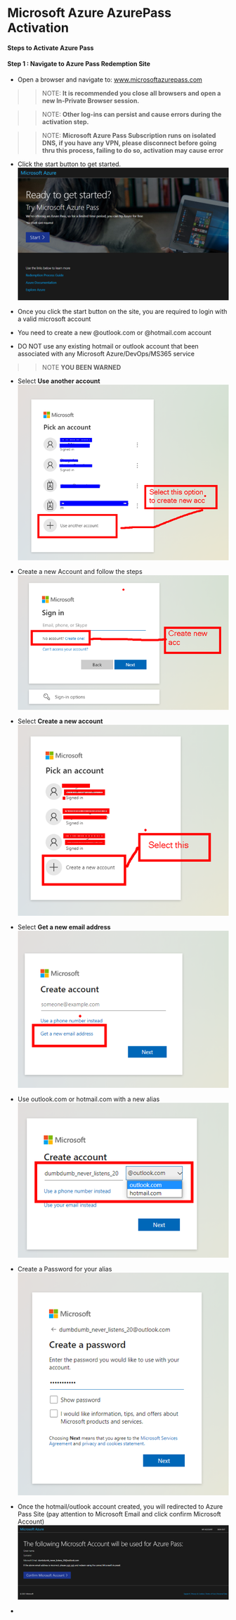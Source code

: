 # Microsoft Azure AzurePass Activation 

#### Steps to Activate Azure Pass

#### Step 1 : Navigate to Azure Pass Redemption Site

 - Open a browser and navigate to: www.microsoftazurepass.com
 >>NOTE: **It is recommended you close all browsers and open a new In-Private Browser session.** 

 >>NOTE: **Other log-ins can persist and cause errors during the activation step.** 

 >>NOTE: **Microsoft Azure Pass Subscription runs on isolated DNS, if you have any VPN, please disconnect before going thru this process, failing to do so, activation may cause error** 

 - Click the start button to get started.
 ![picture 1](images/b7d79bf0bcf6ac8c5020a7cfaf4b0c4f7774fc454a316b241a83b214de1cb76a.png)  

 - Once you click the start button on the site, you are required to login with a valid microsoft account
 - You need to create a new @outlook.com or @hotmail.com account 
 - DO NOT use any existing hotmail or outlook account that been associated with any Microsoft Azure/DevOps/MS365 service
 >>NOTE **YOU BEEN WARNED** 

 - Select **Use another account** 
 ![picture 2](images/5460608b485f3dd5350d1a18259e3f42eaa51a4b29e15b8038b112415c7157e2.png)  

 - Create a new Account and follow the steps 
 ![picture 3](images/0c11299f5bb20c8a18292352cc5199b0e92b7ec213620cd67af1c5e4f15879a6.png)  

 - Select **Create a new account** 
 ![picture 4](images/6668a26fd36b477032ac831c2fcda2ca2589312eba49288462c319f6ae511d3d.png)  

 - Select **Get a new email address** 
 ![picture 5](images/d704071a46e37fa512d99ff7b5c100740e6c3773401d9e32711aa54c20a8e711.png)  
 
 - Use outlook.com or hotmail.com with a new alias
 ![picture 6](images/2295c441f405ab11e34a8d11c2fce3c4858c6aafde1e69f1071b51a231faf2e8.png)  

 - Create a Password for your alias 
   ![picture 7](images/fefd0a5a993d3d2ce762733894766f4f8d6790af5cbf5a4209113a40ce6f1920.png)  
 

 - Once the hotmail/outlook account created, you will redirected to Azure Pass Site (pay attention to Microsoft Email and click confirm Microsoft Account)
 ![picture 8](images/3eefd5a922b19fcf70deac177a98ef266e2c6bb4e35589ab023c7d74aba02ded.png)  
 
 - 













